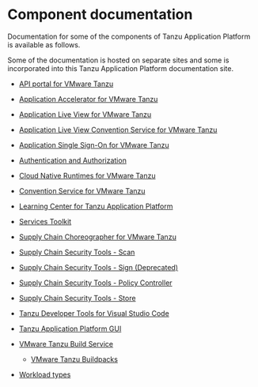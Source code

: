 # Component documentation

Documentation for some of the components of Tanzu Application Platform is
available as follows.

Some of the documentation is hosted on separate sites and some is incorporated
into this Tanzu Application Platform documentation site.

- [API portal for VMware Tanzu](https://docs.pivotal.io/api-portal)

- [Application Accelerator for VMware Tanzu](application-accelerator/about-application-accelerator.md)

- [Application Live View for VMware Tanzu](app-live-view/about-app-live-view.md)

- [Application Live View Convention Service for VMware Tanzu](app-live-view/configuring-apps/convention-server.md)

- [Application Single Sign-On for VMware Tanzu](app-sso/about.md)

- [Authentication and Authorization](authn-authz/overview.md)

- [Cloud Native Runtimes for VMware Tanzu](https://docs.vmware.com/en/Cloud-Native-Runtimes-for-VMware-Tanzu/index.html)

- [Convention Service for VMware Tanzu](convention-service/about.md)

- [Learning Center for Tanzu Application Platform](learning-center/about.md)

- [Services Toolkit](https://docs.vmware.com/en/Services-Toolkit-for-VMware-Tanzu-Application-Platform/index.html)

- [Supply Chain Choreographer for VMware Tanzu](scc/about.html)

- [Supply Chain Security Tools - Scan](scst-scan/overview.md)

- [Supply Chain Security Tools - Sign (Deprecated)](scst-sign/overview.md)

- [Supply Chain Security Tools - Policy Controller](scst-policy/overview.md)

- [Supply Chain Security Tools - Store](scst-store/overview.md)

- [Tanzu Developer Tools for Visual Studio Code](vscode-extension/about.md)

- [Tanzu Application Platform GUI](tap-gui/about.md)

- [VMware Tanzu Build Service](tanzu-build-service/tbs-about.md)
  - [VMware Tanzu Buildpacks](https://docs.vmware.com/en/VMware-Tanzu-Buildpacks/index.html)

- [Workload types](workloads/workload-types.md)
